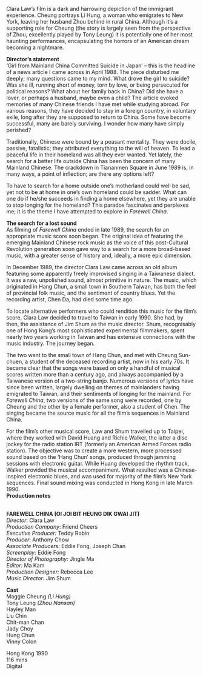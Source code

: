 
Clara Law’s film is a dark and harrowing depiction of the immigrant experience. Cheung portrays Li Hung, a woman who emigrates to New York, leaving her husband Zhou behind in rural China. Although it’s a supporting role for Cheung (the story is largely seen from the perspective of Zhou, excellently played by Tony Leung) it is potentially one of her most haunting performances, encapsulating the horrors of an American dream becoming a nightmare.  


**Director’s statement**  
‘Girl from Mainland China Committed Suicide in Japan’ – this is the headline of a news article I came across in April 1988. The piece disturbed me deeply; many questions came to my mind. What drove the girl to suicide? Was she ill, running short of money, torn by love, or being persecuted for political reasons? What about her family back in China? Did she have a lover, or perhaps a husband, maybe even a child? The article evoked memories of many Chinese friends I have met while studying abroad. For various reasons, they have decided to stay in a foreign country, in voluntary exile, long after they are supposed to return to China. Some have become successful, many are barely surviving. I wonder how many have simply perished?

Traditionally, Chinese were bound by a peasant mentality. They were docile, passive, fatalistic; they attributed everything to the will of heaven. To lead a peaceful life in their homeland was all they ever wanted. Yet lately, the search for a better life outside China has been the concern of many Mainland Chinese. The crackdown in Tiananmen Square in June 1989 is, in many ways, a point of inflection; are there any options left?

To have to search for a home outside one’s motherland could well be sad, yet not to be at home in one’s own homeland could be sadder. What can one do if he/she succeeds in finding a home elsewhere, yet they are unable to stop longing for the homeland? This paradox fascinates and perplexes me; it is the theme I have attempted to explore in _Farewell China_.

**The search for a lost sound**  
As filming of _Farewell China_ ended in late 1989, the search for an appropriate music score soon began. The original idea of featuring the emerging Mainland Chinese rock music as the voice of this post-Cultural Revolution generation soon gave way to a search for a more broad-based music, with a greater sense of history and, ideally, a more epic dimension.

In December 1989, the director Clara Law came across an old album featuring some apparently freely improvised singing in a Taiwanese dialect. It was a raw, unpolished sound, almost primitive in nature. The music, which originated in Hang Chun, a small town in Southern Taiwan, has both the feel of provincial folk music, and the sentiment of country blues. Yet the recording artist, Chen Da, had died some time ago.

To locate alternative performers who could rendition this music for the film’s score, Clara Law decided to travel to Taiwan in early 1990. She had, by then, the assistance of Jim Shum as the music director. Shum, recognisably one of Hong Kong’s most sophisticated experimental filmmakers, spent nearly two years working in Taiwan and has extensive connections with the music industry. The journey began.

The two went to the small town of Hang Chun, and met with Cheung Sun-chuen, a student of the deceased recording artist, now in his early 70s. It became clear that the songs were based on only a handful of musical scores written more than a century ago, and always accompanied by a Taiwanese version of a two-string banjo. Numerous versions of lyrics have since been written, largely dwelling on themes of mainlanders having emigrated to Taiwan, and their sentiments of longing for the mainland. For _Farewell China_, two versions of the same song were recorded, one by Cheung and the other by a female performer, also a student of Chen. The singing became the source music for all the film’s sequences in Mainland China.

For the film’s other musical score, Law and Shum travelled up to Taipei, where they worked with David Huang and Richie Walker, the latter a disc jockey for the radio station IRT (formerly an American Armed Forces radio station). The objective was to create a more western, more processed sound based on the ‘Hang Chun’ songs, produced through jamming sessions with electronic guitar. While Huang developed the rhythm track, Walker provided the musical accompaniment. What resulted was a Chinese-inspired electronic blues, and was used for majority of the film’s New York sequences. Final sound mixing was conducted in Hong Kong in late March 1990.  
**Production notes**
<br><br>

**FAREWELL CHINA (OI JOI BIT HEUNG DIK GWAI JIT)**<br>
_Director_: Clara Law  
_Production Company_: Friend Cheers<br>
_Executive Producer:_ Teddy Robin  
_Producer_: Anthony Chow<br>
_Associate Producers:_ Eddie Fong, Joseph Chan  
_Screenplay_: Eddie Fong<br>
_Director of Photography:_ Jingle Ma<br>
_Editor:_ Ma Kam<br>
_Production Designer:_ Rebecca Lee<br>
_Music Director:_ Jim Shum

**Cast**<br>
Maggie Cheung _(Li Hung)_  
Tony Leung _(Zhou Nansan)_  
Hayley Man  
Liu Chin<br>
Chit-man Chan<br>
Jady Choy<br>
Hung Chun<br>
Vinny Colon

Hong Kong 1990<br>
116 mins<br>
Digital<br>
<br><br>
<!--stackedit_data:
eyJoaXN0b3J5IjpbLTEzNTEzNDI5OTJdfQ==
-->